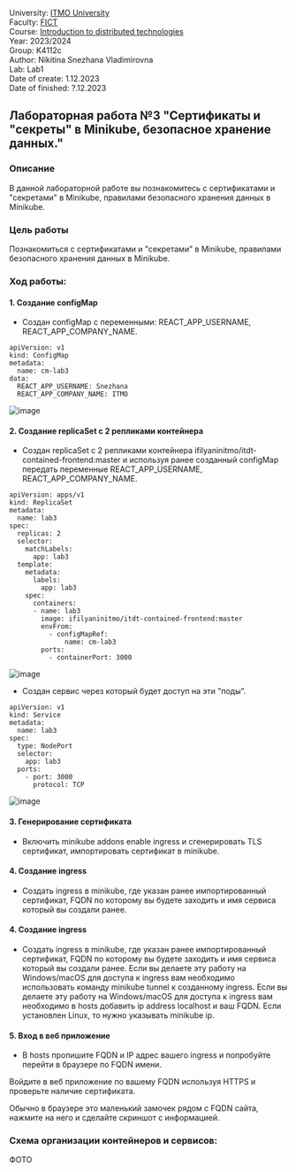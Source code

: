 University: [ITMO University](https://itmo.ru/ru/)  
Faculty: [FICT](https://fict.itmo.ru)  
Course: [Introduction to distributed technologies](https://github.com/itmo-ict-faculty/introduction-to-distributed-technologies)  
Year: 2023/2024  
Group: K4112c  
Author: Nikitina Snezhana Vladimirovna  
Lab: Lab1  
Date of create: 1.12.2023  
Date of finished: ?.12.2023  

## Лабораторная работа №3 "Сертификаты и "секреты" в Minikube, безопасное хранение данных."
### Описание
В данной лабораторной работе вы познакомитесь с сертификатами и "секретами" в Minikube, правилами безопасного хранения данных в Minikube.
### Цель работы
Познакомиться с сертификатами и "секретами" в Minikube, правилами безопасного хранения данных в Minikube.
### Ход работы:
#### 1. Создание configMap
- Создан configMap с переменными: REACT_APP_USERNAME, REACT_APP_COMPANY_NAME.
```
apiVersion: v1
kind: ConfigMap
metadata:
  name: cm-lab3
data:
  REACT_APP_USERNAME: Snezhana
  REACT_APP_COMPANY_NAME: ITMO
```

![image](https://github.com/snekitushka/2023_2024-introduction_to_distributed_technologies-k4112c-nikitina_s_v/assets/65435279/cee75cca-c703-4515-b35e-93ebbc3ab183)

#### 2. Создание replicaSet с 2 репликами контейнера
- Создан replicaSet с 2 репликами контейнера ifilyaninitmo/itdt-contained-frontend:master и используя ранее созданный configMap передать переменные REACT_APP_USERNAME, REACT_APP_COMPANY_NAME.
```
apiVersion: apps/v1
kind: ReplicaSet
metadata:
  name: lab3
spec:
  replicas: 2
  selector:
    matchLabels:
      app: lab3
  template:
    metadata:
      labels:
        app: lab3
    spec:
      containers:
      - name: lab3
        image: ifilyaninitmo/itdt-contained-frontend:master
        envFrom:
          - configMapRef:
              name: cm-lab3
        ports:
          - containerPort: 3000
```

![image](https://github.com/snekitushka/2023_2024-introduction_to_distributed_technologies-k4112c-nikitina_s_v/assets/65435279/1ba28b55-88f4-40d0-b442-8e625e69c6e2)

- Создан cервис через который будет доступ на эти "поды".
```
apiVersion: v1
kind: Service
metadata:
  name: lab3
spec:
  type: NodePort
  selector:
    app: lab3
  ports:
    - port: 3000
      protocol: TCP
```

![image](https://github.com/snekitushka/2023_2024-introduction_to_distributed_technologies-k4112c-nikitina_s_v/assets/65435279/2356dd42-281e-48bd-b061-41c9be354aa4)

#### 3. Генерирование сертификата
- Включить minikube addons enable ingress и сгенерировать TLS сертификат, импортировать сертификат в minikube.

#### 4. Создание ingress
- Создать ingress в minikube, где указан ранее импортированный сертификат, FQDN по которому вы будете заходить и имя сервиса который вы создали ранее.

#### 4. Создание ingress
- Создать ingress в minikube, где указан ранее импортированный сертификат, FQDN по которому вы будете заходить и имя сервиса который вы создали ранее.
Если вы делаете эту работу на Windows/macOS для доступа к ingress вам необходимо использовать команду minikube tunnel к созданному ingress. Если вы делаете эту работу на Windows/macOS для доступа к ingress вам необходимо в hosts добавить ip address localhost и ваш FQDN. Если установлен Linux, то нужно указывать minikube ip.

#### 5. Вход в веб приложение
- В hosts пропишите FQDN и IP адрес вашего ingress и попробуйте перейти в браузере по FQDN имени.

Войдите в веб приложение по вашему FQDN используя HTTPS и проверьте наличие сертификата.

Обычно в браузере это маленький замочек рядом с FQDN сайта, нажмите на него и сделайте скриншот с информацией.

### Схема организации контейнеров и сервисов:
ФОТО
